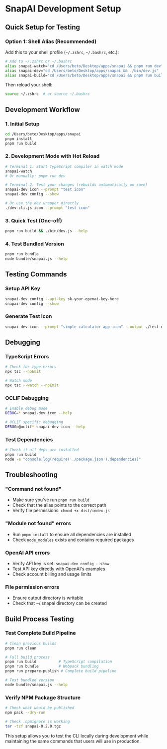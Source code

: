# SnapAI Development Setup

## Quick Setup for Testing

### Option 1: Shell Alias (Recommended)

Add this to your shell profile (`~/.zshrc`, `~/.bashrc`, etc.):

```bash
# Add to ~/.zshrc or ~/.bashrc
alias snapai-watch="cd /Users/beto/Desktop/apps/snapai && pnpm run dev"
alias snapai-dev="cd /Users/beto/Desktop/apps/snapai && ./bin/dev.js"
alias snapai-build="cd /Users/beto/Desktop/apps/snapai && pnpm run build && node dist/index.js"
```

Then reload your shell:

```bash
source ~/.zshrc  # or source ~/.bashrc
```

## Development Workflow

### 1. Initial Setup

```bash
cd /Users/beto/Desktop/apps/snapai
pnpm install
pnpm run build
```

### 2. Development Mode with Hot Reload

```bash
# Terminal 1: Start TypeScript compiler in watch mode
snapai-watch
# Or manually: pnpm run dev

# Terminal 2: Test your changes (rebuilds automatically on save)
snapai-dev icon --prompt "test icon"
snapai-dev config --show

# Or use the dev wrapper directly
./dev-cli.js icon --prompt "test icon"
```

### 3. Quick Test (One-off)

```bash
pnpm run build && ./bin/dev.js --help
```

### 4. Test Bundled Version

```bash
pnpm run bundle
node bundle/snapai.js --help
```

## Testing Commands

### Setup API Key

```bash
snapai-dev config --api-key sk-your-openai-key-here
snapai-dev config --show
```

### Generate Test Icon

```bash
snapai-dev icon --prompt "simple calculator app icon" --output ./test-output
```

## Debugging

### TypeScript Errors

```bash
# Check for type errors
npx tsc --noEmit

# Watch mode
npx tsc --watch --noEmit
```

### OCLIF Debugging

```bash
# Enable debug mode
DEBUG=* snapai-dev icon --help

# OCLIF specific debugging
DEBUG=@oclif* snapai-dev icon --help
```

### Test Dependencies

```bash
# Check if all deps are installed
pnpm run build
node -e "console.log(require('./package.json').dependencies)"
```

## Troubleshooting

### "Command not found"

- Make sure you've run `pnpm run build`
- Check that the alias points to the correct path
- Verify file permissions: `chmod +x dist/index.js`

### "Module not found" errors

- Run `pnpm install` to ensure all dependencies are installed
- Check `node_modules` exists and contains required packages

### OpenAI API errors

- Verify API key is set: `snapai-dev config --show`
- Test API key directly with OpenAI's examples
- Check account billing and usage limits

### File permission errors

- Ensure output directory is writable
- Check that ~/.snapai directory can be created

## Build Process Testing

### Test Complete Build Pipeline

```bash
# Clean previous builds
pnpm run clean

# Full build process
pnpm run build          # TypeScript compilation
pnpm run bundle         # Webpack bundling
pnpm run prepare-publish # Complete build pipeline

# Test bundled version
node bundle/snapai.js --help
```

### Verify NPM Package Structure

```bash
# Check what would be published
npm pack --dry-run

# Check .npmignore is working
tar -tzf snapai-0.2.0.tgz
```

This setup allows you to test the CLI locally during development while maintaining the same commands that users will use in production.
